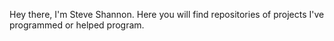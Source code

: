 Hey there, I'm Steve Shannon. Here you will find repositories of projects I've programmed or helped program.

<!---
Moocow12/Moocow12 is a ✨ special ✨ repository because its `README.md` (this file) appears on your GitHub profile.
You can click the Preview link to take a look at your changes.
--->
